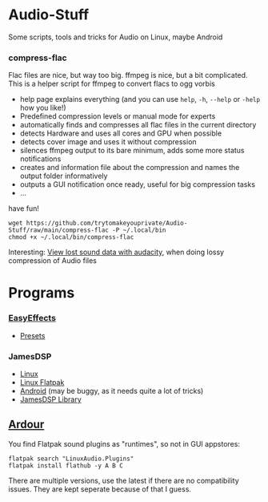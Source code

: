 # Audio-Stuff
Some scripts, tools and tricks for Audio on Linux, maybe Android

### compress-flac

Flac files are nice, but way too big. ffmpeg is nice, but a bit complicated. This is a helper script for ffmpeg to convert flacs to ogg vorbis
- help page explains everything (and you can use `help`, `-h`, `--help` or `-help` how you like!)
- Predefined compression levels or manual mode for experts
- automatically finds and compresses all flac files in the current directory
- detects Hardware and uses all cores and GPU when possible
- detects cover image and uses it without compression
- silences ffmpeg output to its bare minimum, adds some more status notifications
- creates and information file about the compression and names the output folder informatively
- outputs a GUI notification once ready, useful for big compression tasks
- ...

have fun!

```
wget https://github.com/trytomakeyouprivate/Audio-Stuff/raw/main/compress-flac -P ~/.local/bin
chmod +x ~/.local/bin/compress-flac
```

Interesting: [View lost sound data with audacity](https://youtu.be/MmecPiKClHk), when doing lossy compression of Audio files

# Programs

### [EasyEffects](https://github.com/wwmm/easyeffects)
- [Presets](https://github.com/JackHack96/EasyEffects-Presets)



### JamesDSP
- [Linux](https://github.com/Audio4Linux/JDSP4Linux)
- [Linux Flatpak](https://flathub.org/apps/me.timschneeberger.jdsp4linux)
- [Android](https://github.com/ThePBone/RootlessJamesDSP) (may be buggy, as it needs quite a lot of tricks)
- [JamesDSP Library](https://github.com/james34602/JamesDSPManager)


## [Ardour](https://flathub.org/apps/org.ardour.Ardour)

You find Flatpak sound plugins as "runtimes", so not in GUI appstores:

```
flatpak search "LinuxAudio.Plugins"
flatpak install flathub -y A B C
```
There are multiple versions, use the latest if there are no compatibility issues. They are kept seperate because of that I guess.
